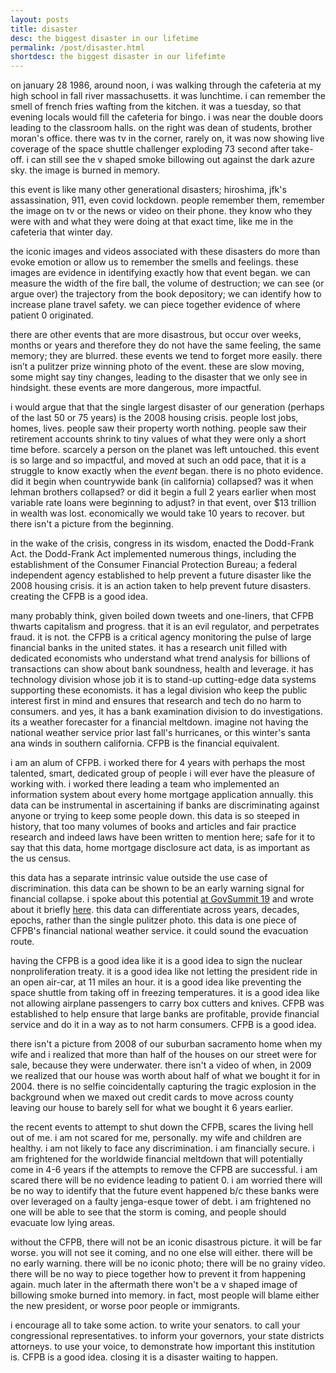 ```yaml
---
layout: posts
title: disaster
desc: the biggest disaster in our lifetime
permalink: /post/disaster.html
shortdesc: the biggest disaster in our lifefimte
---
```

on january 28 1986, around noon, i was walking through the cafeteria at my high school in fall river massachusetts.  it was lunchtime.  i can remember the smell of french fries wafting from the kitchen.  it was a tuesday, so that evening locals would fill the cafeteria for bingo.  i was near the double doors leading to the classroom halls.  on the right was dean of students, brother moran's office.  there was tv in the corner, rarely on, it was now showing live coverage of the space shuttle challenger exploding 73 second after take-off.  i can still see the v shaped smoke billowing out against the dark azure sky.  the image is burned in memory.

this event is like many other generational disasters; hiroshima, jfk's assassination, 911, even covid lockdown.  people remember them, remember the image on tv or the news or video on their phone.  they know who they were with and what they were doing at that exact time, like me in the cafeteria that winter day.

the iconic images and videos associated with these disasters do more than evoke emotion or allow us to remember the smells and feelings.  these images are evidence in identifying exactly how that event began.  we can measure the width of the fire ball, the volume of destruction; we can see (or argue over) the trajectory from the book depository; we can identify how to increase plane travel safety.  we can piece together evidence of where patient 0 originated.

there are other events that are more disastrous, but occur over weeks, months or years and therefore they do not have the same feeling, the same memory; they are blurred. these events we tend to forget more easily. there isn’t a pulitzer prize winning photo of the event. these are slow moving, some might say tiny changes, leading to the disaster that we only see in hindsight. these events are more dangerous, more impactful.

i would argue that that the single largest disaster of our generation (perhaps of the last 50 or 75 years) is the 2008 housing crisis. people lost jobs, homes, lives.  people saw their property worth nothing.  people saw their retirement accounts shrink to tiny values of what they were only a short time before.  scarcely a person on the planet was left untouched.  this event is so large and so impactful, and moved at such an odd pace, that it is a struggle to know exactly when the _event_ began.  there is no photo evidence.  did it begin when countrywide bank (in california) collapsed?  was it when lehman brothers collapsed?  or did it begin a full 2 years earlier when most variable rate loans were beginning to adjust? in that event, over $13 trillion in wealth was lost. economically we would take 10 years to recover.  but there isn't a picture from the beginning.

in the wake of the crisis, congress in its wisdom, enacted the Dodd-Frank Act.  the Dodd-Frank Act implemented numerous things, including the establishment of the Consumer Financial Protection Bureau; a federal independent agency established to help prevent a future disaster like the 2008 housing crisis. it is an action taken to help prevent future disasters.  creating the CFPB is a good idea. 

many probably think, given boiled down tweets and one-liners, that CFPB thwarts capitalism and progress.  that it is an evil regulator, and perpetrates fraud. it is not.  the CFPB is a critical agency monitoring the pulse of large financial banks in the united states.  it has a research unit filled with dedicated economists who understand what trend analysis for billions of transactions can show about bank soundness, health and leverage.  it has technology division whose job it is to stand-up cutting-edge data systems supporting these economists.  it has a legal division who keep the public interest first in mind and ensures that research and tech do no harm to consumers.  and yes, it has a bank examination division to do investigations. its a weather forecaster for a financial meltdown.  imagine not having the national weather service prior last fall's hurricanes, or this winter's santa ana winds in southern california.  CFPB is the financial equivalent.

i am an alum of CFPB.  i worked there for 4 years with perhaps the most talented, smart, dedicated group of people i will ever have the pleasure of working with. i worked there leading a team who implemented an information system about every home mortgage application annually.  this data can be instrumental in ascertaining if banks are discriminating against anyone or trying to keep some people down.  this data is so steeped in history, that too many volumes of books and articles and fair practice research and indeed laws have been written to mention here; safe for it to say that this data, home mortgage disclosure act data, is as important as the us census.  

this data has a separate intrinsic value outside the use case of discrimination.  this data can be shown to be an early warning signal for financial collapse.  i spoke about this potential [at GovSummit 19](https://www.youtube.com/watch?v=gav9iyvVgiA) and wrote about it briefly [here](https://feomike.github.io/post/tip-of-the-iceberg.html).  this data can differentiate across years, decades, epochs, rather than the single pulitzer photo.  this data is one piece of CFPB's financial national weather service.  it could sound the evacuation route.

having the CFPB is a good idea like it is a good idea to sign the nuclear nonproliferation treaty. it is a good idea like not letting the president ride in an open air-car, at 11 miles an hour.  it is a good idea like preventing the space shuttle from taking off in freezing temperatures.  it is a good idea like not allowing airplane passengers to carry box cutters and knives.  CFPB was established to help ensure that large banks are profitable, provide financial service and do it in a way as to not harm consumers.  CFPB is a good idea.

there isn't a picture from 2008 of our suburban sacramento home when my wife and i realized that more than half of the houses on our street were for sale, because they were underwater.  there isn't a video of when, in 2009 we realized that our house was worth about half of what we bought it for in 2004.  there is no selfie coincidentally capturing the tragic explosion in the background when we maxed out credit cards to move across county leaving our house to barely sell for what we bought it 6 years earlier.

the recent events to attempt to shut down the CFPB, scares the living hell out of me. i am not scared for me, personally.  my wife and children are healthy.  i am not likely to face any discrimination.  i am financially secure. i am frightened for the worldwide financial meltdown that will potentially come in 4-6 years if the attempts to remove the CFPB are successful. i am scared there will be no evidence leading to patient 0. i am worried there will be no way to identify that the future event happened b/c these banks were over leveraged on a faulty jenga-esque tower of debt. i am frightened no one will be able to see that the storm is coming, and people should evacuate low lying areas.

without the CFPB, there will not be an iconic disastrous picture.  it will be far worse.  you will not see it coming, and no one else will either. there will be no early warning.  there will be no iconic photo; there will be no grainy video. there will be no way to piece together how to prevent it from happening again.  much later in the aftermath there won't be a v shaped image of billowing smoke burned into memory.  in fact, most people will blame either the new president, or worse poor people or immigrants.

i encourage all to take some action.  to write your senators.  to call your congressional representatives.  to inform your governors, your state districts attorneys.  to use your voice, to demonstrate how important this institution is.  CFPB is a good idea.  closing it is a disaster waiting to happen.    
 
